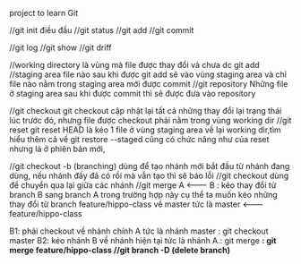 project to learn Git

//git init
điều đầu 
//git status
//git add
//git commit

//git log
//git show
//git driff

//working directory
là vùng mà file được thay đổi và chưa dc git add
//staging area
file nào sau khi được git add sẽ vào vùng staging area và chỉ file nào nằm trong staging area mới được commit
//git repository
Những file ở staging area sau khi được commit thì sẽ được đưa vào repository

//git checkout
git checkout cập nhật lại tất cả những thay đổi lại trạng thái lúc trước đó, nhưng file được checkout phải nằm trong vùng working dir
//git reset
git reset HEAD <file> là kéo 1 file ở vùng staging area về lại working dir,tìm hiểu thêm cả về git restore --staged <file> cũng có chức năng như của reset nhưng là ở phiên bản mới,

//git checkout -b <branch> (branching)
dùng để tạo nhánh mới bắt đầu từ nhánh đang dùng, nếu nhánh đấy đã có rồi mà vẫn tạo thì sẽ báo lỗi
//git checkout <branch> 
dùng để chuyển qua lại giữa các nhánh
//git merge
A <--- B : kéo thay đổi từ branch B sang branch A 
trong trường hợp này cụ thể ta muốn kéo những thay đổi từ branch feature/hippo-class về master tức là
master <--- feature/hippo-class

B1: phải checkout về nhánh chính A tức là nhánh master : git checkout master
B2: kéo nhánh B về nhánh hiện tại tức là nhánh A.: git merge <B> : git merge feature/hippo-class
//git branch -D <branch> (delete branch)